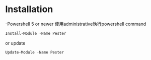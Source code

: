 # Installation

-Powershell 5 or newer
使用administrative執行powershell command
````Powershell
Install-Module -Name Pester
````
or update
````Powershell
Update-Module -Name Pester
````